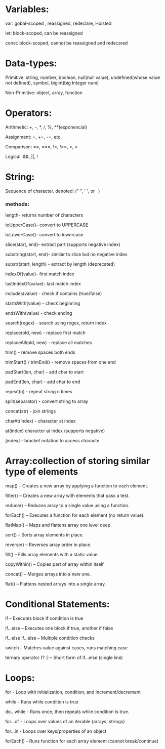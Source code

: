 # Variables:
var: gobal-scoped , reassigned, redeclare, Hoisted  

let: block-scoped, can be reassigned  

const: block-scoped, cannot be reassigned and redecared

# Data-types:
Primitive: string, number, boolean, null(null value), undefined(whose value not defined), symbol, bigint(big Integer num)  

Non-Primitive: object, array, function

# Operators:
Arithmetic: +, -, *, /, %, **(exponencial)  

Assignment: =, +=, -=, etc.

Comparison: ==, ===, !=, !==, <, >

Logical: &&, ||, !

# String: 
Sequence of character. denoted: (" ", ' ', or ` `)
### methods:
length- returns number of characters

toUpperCase()- convert to UPPERCASE

toLowerCase()- convert to lowercase

slice(start, end)- extract part (supports negative index)

substring(start, end)- similar to slice but no negative index

substr(start, length) - extract by length (deprecated)

indexOf(value)- first match index

lastIndexOf(value)- last match index

includes(value) - check if contains (true/false)

startsWith(value) - check beginning

endsWith(value) - check ending

search(regex) - search using regex, return index

replace(old, new) - replace first match

replaceAll(old, new) - replace all matches

trim() - remove spaces both ends

trimStart() / trimEnd() - remove spaces from one end

padStart(len, char) - add char to start

padEnd(len, char) - add char to end

repeat(n) - repeat string n times

split(separator) - convert string to array

concat(str) - join strings

charAt(index) - character at index

at(index)  character at index (supports negative)

[index] - bracket notation to access characte

# Array:collection of storing similar type of elements
map() – Creates a new array by applying a function to each element.

filter() – Creates a new array with elements that pass a test.

reduce() – Reduces array to a single value using a function.

forEach() – Executes a function for each element (no return value).

flatMap() – Maps and flattens array one level deep.

sort() – Sorts array elements in place.

reverse() – Reverses array order in place.

fill() – Fills array elements with a static value.

copyWithin() – Copies part of array within itself.

concat() – Merges arrays into a new one.

flat() – Flattens nested arrays into a single array.


# Conditional Statements:
if – Executes block if condition is true

if...else – Executes one block if true, another if false

if...else if...else – Multiple condition checks

switch – Matches value against cases, runs matching case

ternary operator (? :) – Short form of if...else (single line)


# Loops:
for - Loop with initialization, condition, and increment/decrement

while - Runs while condition is true

do...while - Runs once, then repeats while condition is true.

for...of - Loops over values of an iterable (arrays, strings)

for...in - Loops over keys/properties of an object

forEach() - Runs function for each array element (cannot break/continue)

